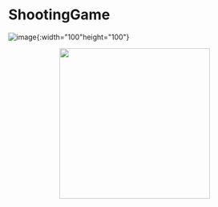 # ShootingGame
![image](https://user-images.githubusercontent.com/18522270/114067554-e7d7c400-98d7-11eb-8ff2-8767aeaa5442.png){:width="100"height="100"}
<center><img src="https://user-images.githubusercontent.com/18522270/114067554-e7d7c400-98d7-11eb-8ff2-8767aeaa5442.png" width="300" height="300"></center>
